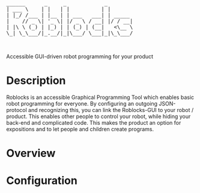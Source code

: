 <pre>
______      _     _            _        
| ___ \    | |   | |          | |       
| |_/ /___ | |__ | | ___   ___| | _____ 
|    // _ \| '_ \| |/ _ \ / __| |/ / __|
| |\ \ (_) | |_) | | (_) | (__|   <\__ \
\_| \_\___/|_.__/|_|\___/ \___|_|\_\___/
                                        
                                        
</pre>

Accessible GUI-driven robot programming for your product

# Description
Roblocks is an accessible Graphical Programming Tool which enables basic robot programming for everyone. By configuring an outgoing JSON-protocol and recognizing this, you can link the Roblocks-GUI to your robot / product. This enables other people to control your robot, while hiding your back-end and complicated code. This makes the product an option for expositions and to let people and children create programs. 

# Overview


# Configuration
